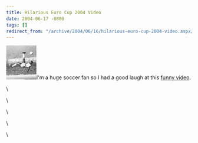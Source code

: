 ```yaml
---
title: Hilarious Euro Cup 2004 Video
date: 2004-06-17 -0800
tags: []
redirect_from: "/archive/2004/06/16/hilarious-euro-cup-2004-video.aspx/"
---
```


![Pele](/images/pele.jpg)I'm a huge soccer fan so I had a good laugh at
this [funny
video](http://home.comcast.net/~haackayama/videos/Euro2004.mpeg).

\

\

\

\

\


